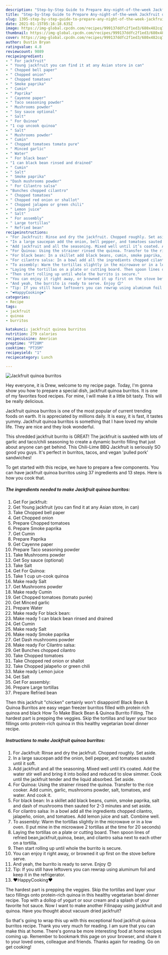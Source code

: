 ```yaml
---
description: "Step-by-Step Guide to Prepare Any-night-of-the-week Jackfruit quinoa burritos"
title: "Step-by-Step Guide to Prepare Any-night-of-the-week Jackfruit quinoa burritos"
slug: 1395-step-by-step-guide-to-prepare-any-night-of-the-week-jackfruit-quinoa-burritos
date: 2021-01-15T05:16:18.635Z
image: https://img-global.cpcdn.com/recipes/999137ddfc2f1ed3/680x482cq70/jackfruit-quinoa-burritos-recipe-main-photo.jpg
thumbnail: https://img-global.cpcdn.com/recipes/999137ddfc2f1ed3/680x482cq70/jackfruit-quinoa-burritos-recipe-main-photo.jpg
cover: https://img-global.cpcdn.com/recipes/999137ddfc2f1ed3/680x482cq70/jackfruit-quinoa-burritos-recipe-main-photo.jpg
author: Dustin Bryan
ratingvalue: 4.8
reviewcount: 9089
recipeingredient:
- " For jackfruit"
- " Young jackfruit you can find it at any Asian store in can"
- " Chopped bell paper"
- " Chopped onion"
- " Chopped tomatoes"
- " Smoke paprika"
- " Cumin"
- " Paprika"
- " Cayenne paper"
- " Taco seasoning powder"
- " Mushrooms powder"
- " Soy sauce optional"
- " Salt"
- " For Quinoa"
- "1 cup uncook quinoa"
- " Salt"
- " Mushrooms powder"
- " Cumin"
- " Chopped tomatoes tomato pure"
- " Minced garlic"
- " Water"
- " For black bean"
- "1 can black bean rinsed and drained"
- " Cumin"
- " Salt"
- " Smoke paprika"
- "Dash mushrooms powder"
- " For Cilantro salsa"
- "Bunches chopped cilantro"
- " Chopped tomatoes"
- " Chopped red onion or shallot"
- " Chopped jalapeo or green chili"
- " Lemon juice"
- " Salt"
- " For assembly"
- " Large tortillas"
- " Refried bean"
recipeinstructions:
- "For Jackfruit: Rinse and dry the jackfruit. Chopped roughly. Set aside."
- "In a large saucepan add the onion, bell pepper, and tomatoes sauted until it soft."
- "Add jackfruit and all the seasoning. Mixed well until it’s coated. Add the water stir well and bring it into boiled and reduced to slow simmer. Cook until the jackfruit tender and the liquid absorbed. Set aside."
- "For Quinoa: Using the strainer rinsed the quinoa. Transfer to the rice cooker. Add cumin, garlic, mushrooms powder, salt, tomatoes, and water. And cook it."
- "For black bean: In a skillet add black beans, cumin, smoke paprika, salt and dash of mushrooms then sauted for 2-3 minutes and set aside."
- "For cilantro salsa: In a bowl add all the ingredients chopped cilantro, jalapeño, onion, and tomatoes. Add lemon juice and salt. Combine well."
- "To assembly: Warm the tortillas slightly in the microwave or in a low oven. (I put mine in the microwave 2 tortillas at the time for 20 seconds)"
- "Laying the tortillas on a plate or cutting board. Then spoon lines of refried bean,jackfruit,quinoa, bean, and cilantro salsa next to each other on a tortilla."
- "Then start rolling up until whole the burrito is secure."
- "You can enjoy it right away, or browned it up first on the stove before serve."
- "And yeah, the burrito is ready to serve. Enjoy 😊"
- "Tip: If you still have leftovers you can rewrap using aluminum foil and keep it in the refrigerator."
- "❤️HappyCooking❤️"
categories:
- Recipe
tags:
- jackfruit
- quinoa
- burritos

katakunci: jackfruit quinoa burritos 
nutrition: 279 calories
recipecuisine: American
preptime: "PT20M"
cooktime: "PT35M"
recipeyield: "1"
recipecategory: Lunch

---
```



![Jackfruit quinoa burritos](https://img-global.cpcdn.com/recipes/999137ddfc2f1ed3/680x482cq70/jackfruit-quinoa-burritos-recipe-main-photo.jpg)

Hey everyone, it is Drew, welcome to my recipe page. Today, I'm gonna show you how to prepare a special dish, jackfruit quinoa burritos. It is one of my favorites food recipes. For mine, I will make it a little bit tasty. This will be really delicious.

Jackfruit quinoa burritos is one of the most popular of current trending foods on earth. It is appreciated by millions daily. It is easy, it is fast, it tastes yummy. Jackfruit quinoa burritos is something that I have loved my whole life. They are nice and they look wonderful.

This shredded jackfruit burrito is GREAT! The jackfruit is sautéed with lots of garlic and taco/chili seasoning to create a dynamic burrito filling that just about anyone can get behind. This Chili-Lime BBQ Jackfruit is seriously SO good you guys. It&#39;s perfect in burritos, tacos, and vegan &#39;pulled pork&#39; sandwiches!


To get started with this recipe, we have to prepare a few components. You can have jackfruit quinoa burritos using 37 ingredients and 13 steps. Here is how you cook that.

<!--inarticleads1-->

##### The ingredients needed to make Jackfruit quinoa burritos:

1. Get  For jackfruit:
1. Get  Young jackfruit (you can find it at any Asian store, in can)
1. Take  Chopped bell paper
1. Get  Chopped onion
1. Prepare  Chopped tomatoes
1. Prepare  Smoke paprika
1. Get  Cumin
1. Prepare  Paprika
1. Get  Cayenne paper
1. Prepare  Taco seasoning powder
1. Take  Mushrooms powder
1. Get  Soy sauce (optional)
1. Take  Salt
1. Get  For Quinoa:
1. Take 1 cup un-cook quinoa
1. Make ready  Salt
1. Get  Mushrooms powder
1. Make ready  Cumin
1. Get  Chopped tomatoes (tomato purée)
1. Get  Minced garlic
1. Prepare  Water
1. Make ready  For black bean:
1. Make ready 1 can black bean rinsed and drained
1. Get  Cumin
1. Make ready  Salt
1. Make ready  Smoke paprika
1. Get Dash mushrooms powder
1. Make ready  For Cilantro salsa:
1. Get Bunches chopped cilantro
1. Take  Chopped tomatoes
1. Take  Chopped red onion or shallot
1. Take  Chopped jalapeño or green chili
1. Make ready  Lemon juice
1. Get  Salt
1. Get  For assembly:
1. Prepare  Large tortillas
1. Prepare  Refried bean


Then this jackfruit &#34;chicken&#34; certainly won&#39;t disappoint! Black Bean &amp; Quinoa Burritos are easy vegan freezer burritos filled with protein rich quinoa and black How To Make Black Bean &amp; Quinoa Burrito Filling. The hardest part is prepping the veggies. Skip the tortillas and layer your taco fillings onto protein-rich quinoa in this healthy vegetarian bowl dinner recipe. 

<!--inarticleads2-->

##### Instructions to make Jackfruit quinoa burritos:

1. For Jackfruit: Rinse and dry the jackfruit. Chopped roughly. Set aside.
1. In a large saucepan add the onion, bell pepper, and tomatoes sauted until it soft.
1. Add jackfruit and all the seasoning. Mixed well until it’s coated. Add the water stir well and bring it into boiled and reduced to slow simmer. Cook until the jackfruit tender and the liquid absorbed. Set aside.
1. For Quinoa: Using the strainer rinsed the quinoa. Transfer to the rice cooker. Add cumin, garlic, mushrooms powder, salt, tomatoes, and water. And cook it.
1. For black bean: In a skillet add black beans, cumin, smoke paprika, salt and dash of mushrooms then sauted for 2-3 minutes and set aside.
1. For cilantro salsa: In a bowl add all the ingredients chopped cilantro, jalapeño, onion, and tomatoes. Add lemon juice and salt. Combine well.
1. To assembly: Warm the tortillas slightly in the microwave or in a low oven. (I put mine in the microwave 2 tortillas at the time for 20 seconds)
1. Laying the tortillas on a plate or cutting board. Then spoon lines of refried bean,jackfruit,quinoa, bean, and cilantro salsa next to each other on a tortilla.
1. Then start rolling up until whole the burrito is secure.
1. You can enjoy it right away, or browned it up first on the stove before serve.
1. And yeah, the burrito is ready to serve. Enjoy 😊
1. Tip: If you still have leftovers you can rewrap using aluminum foil and keep it in the refrigerator.
1. ❤️HappyCooking❤️


The hardest part is prepping the veggies. Skip the tortillas and layer your taco fillings onto protein-rich quinoa in this healthy vegetarian bowl dinner recipe. Top with a dollop of yogurt or sour cream and a splash of your favorite hot sauce. Now I want to make another Filinapay using jackfruit and quinoa. Have you thought about vacuum dried jackfruit? 

So that's going to wrap this up with this exceptional food jackfruit quinoa burritos recipe. Thank you very much for reading. I am sure that you can make this at home. There's gonna be more interesting food at home recipes coming up. Remember to bookmark this page on your browser, and share it to your loved ones, colleague and friends. Thanks again for reading. Go on get cooking!
